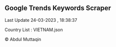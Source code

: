 

## Google Trends Keywords Scraper 
 
Last Update 24-03-2023 , 18:38:37

Country List :
VIETNAM.json



© Abdul Muttaqin 
